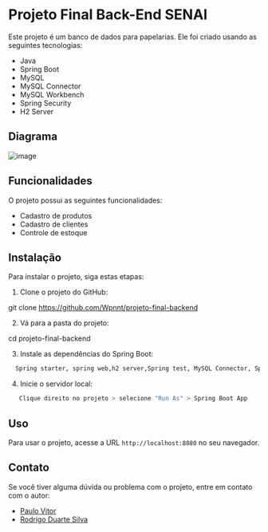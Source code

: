 # Projeto Final Back-End SENAI

Este projeto é um banco de dados para papelarias. Ele foi criado usando as seguintes tecnologias:

* Java
* Spring Boot
* MySQL
* MySQL Connector
* MySQL Workbench
* Spring Security
* H2 Server
## Diagrama
![image](https://github.com/Wpnnt/projeto-final-backend/assets/93552279/db54e735-2249-447b-a228-1360044b0b38)
## Funcionalidades

O projeto possui as seguintes funcionalidades:

* Cadastro de produtos
* Cadastro de clientes
* Controle de estoque

## Instalação

Para instalar o projeto, siga estas etapas:

1. Clone o projeto do GitHub:

git clone https://github.com/Wpnnt/projeto-final-backend


2. Vá para a pasta do projeto:

cd projeto-final-backend


3. Instale as dependências do Spring Boot:

```bash
  Spring starter, spring web,h2 server,Spring test, MySQL Connector, Spring Security.
```


4. Inicie o servidor local:

```bash
   Clique direito no projeto > selecione "Run As" > Spring Boot App
```


## Uso
Para usar o projeto, acesse a URL `http://localhost:8080` no seu navegador.

## Contato

Se você tiver alguma dúvida ou problema com o projeto, entre em contato com o autor:

* [Paulo Vitor](https://github.com/Wpnnt)
* [Rodrigo Duarte Silva](https://github.com/rodrigoduartesilva) 
